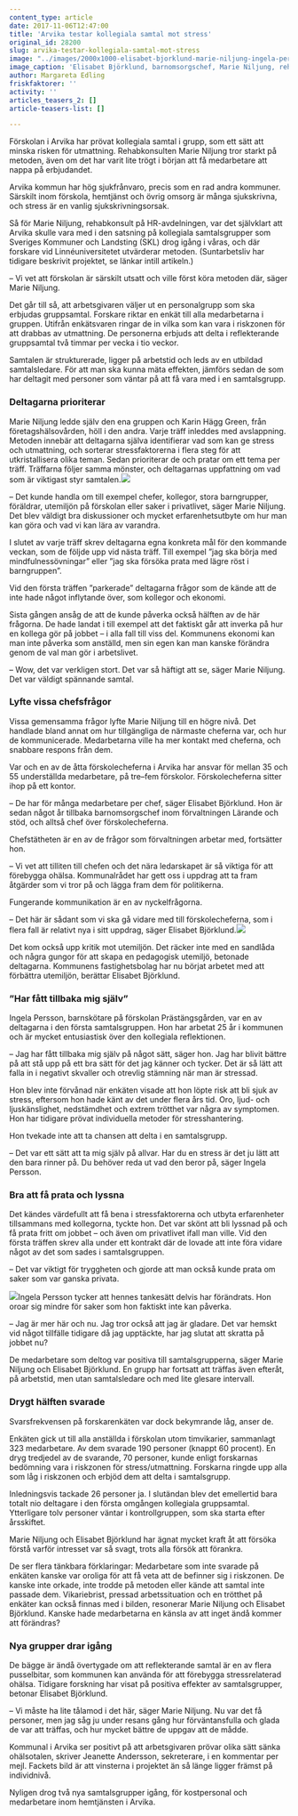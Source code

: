 ```yaml
---
content_type: article
date: 2017-11-06T12:47:00
title: 'Arvika testar kollegiala samtal mot stress'
original_id: 28200
slug: arvika-testar-kollegiala-samtal-mot-stress
image: "../images/2000x1000-elisabet-bjorklund-marie-niljung-ingela-persson-foto-bengt-andersson.jpg"
image_caption: 'Elisabet Björklund, barnomsorgschef, Marie Niljung, rehabkonsult, och Ingela Persson, barnskötare, är positiva till satsningen på reflekterande kollegiala samtal i Arvika.'
author: Margareta Edling
friskfaktorer: ''
activity: ''
articles_teasers_2: []
article-teasers-list: []

---
```


Förskolan i Arvika har prövat kollegiala samtal i grupp, som ett sätt att minska risken för utmattning. Rehabkonsulten Marie Niljung tror starkt på metoden, även om det har varit lite trögt i början att få medarbetare att nappa på erbjudandet.

Arvika kommun har hög sjukfrånvaro, precis som en rad andra kommuner. Särskilt inom förskola, hemtjänst och övrig omsorg är många sjukskrivna, och stress är en vanlig sjukskrivningsorsak.

Så för Marie Niljung, rehabkonsult på HR-avdelningen, var det självklart att Arvika skulle vara med i den satsning på kollegiala samtalsgrupper som Sveriges Kommuner och Landsting (SKL) drog igång i våras, och där forskare vid Linnéuniversitetet utvärderar metoden. (Suntarbetsliv har tidigare beskrivit projektet, se länkar intill artikeln.)

– Vi vet att förskolan är särskilt utsatt och ville först köra metoden där, säger Marie Niljung.

Det går till så, att arbetsgivaren väljer ut en personalgrupp som ska erbjudas gruppsamtal. Forskare riktar en enkät till alla medarbetarna i gruppen. Utifrån enkätsvaren ringar de in vilka som kan vara i riskzonen för att drabbas av utmattning. De personerna erbjuds att delta i reflekterande gruppsamtal två timmar per vecka i tio veckor.

Samtalen är strukturerade, ligger på arbetstid och leds av en utbildad samtalsledare. För att man ska kunna mäta effekten, jämförs sedan de som har deltagit med personer som väntar på att få vara med i en samtalsgrupp.

### Deltagarna prioriterar

Marie Niljung ledde själv den ena gruppen och Karin Hägg Green, från företagshälsovården, höll i den andra. Varje träff inleddes med avslappning. Metoden innebär att deltagarna själva identifierar vad som kan ge stress och utmattning, och sorterar stressfaktorerna i flera steg för att utkristallisera olika teman. Sedan prioriterar de och pratar om ett tema per träff. Träffarna följer samma mönster, och deltagarnas uppfattning om vad som är viktigast styr samtalen.[![](https://www.suntarbetsliv.se/wp-content/uploads/2017/10/200x240-marie-niljung-foto-bengt-andersson.jpg)](https://www.suntarbetsliv.se/wp-content/uploads/2017/10/200x240-marie-niljung-foto-bengt-andersson.jpg)

– Det kunde handla om till exempel chefer, kollegor, stora barngrupper, föräldrar, utemiljön på förskolan eller saker i privatlivet, säger Marie Niljung. Det blev väldigt bra diskussioner och mycket erfarenhetsutbyte om hur man kan göra och vad vi kan lära av varandra.

I slutet av varje träff skrev deltagarna egna konkreta mål för den kommande veckan, som de följde upp vid nästa träff. Till exempel ”jag ska börja med mindfulnessövningar” eller ”jag ska försöka prata med lägre röst i barngruppen”.

Vid den första träffen ”parkerade” deltagarna frågor som de kände att de inte hade något inflytande över, som kollegor och ekonomi.

Sista gången ansåg de att de kunde påverka också hälften av de här frågorna. De hade landat i till exempel att det faktiskt går att inverka på hur en kollega gör på jobbet – i alla fall till viss del. Kommunens ekonomi kan man inte påverka som anställd, men sin egen kan man kanske förändra genom de val man gör i arbetslivet.

– Wow, det var verkligen stort. Det var så häftigt att se, säger Marie Niljung. Det var väldigt spännande samtal.

### Lyfte vissa chefsfrågor

Vissa gemensamma frågor lyfte Marie Niljung till en högre nivå. Det handlade bland annat om hur tillgängliga de närmaste cheferna var, och hur de kommunicerade. Medarbetarna ville ha mer kontakt med cheferna, och snabbare respons från dem.

Var och en av de åtta förskolecheferna i Arvika har ansvar för mellan 35 och 55 underställda medarbetare, på tre–fem förskolor. Förskolecheferna sitter ihop på ett kontor.

– De har för många medarbetare per chef, säger Elisabet Björklund. Hon är sedan något år tillbaka barnomsorgschef inom förvaltningen Lärande och stöd, och alltså chef över förskolecheferna.

Chefstätheten är en av de frågor som förvaltningen arbetar med, fortsätter hon.

– Vi vet att tilliten till chefen och det nära ledarskapet är så viktiga för att förebygga ohälsa. Kommunalrådet har gett oss i uppdrag att ta fram åtgärder som vi tror på och lägga fram dem för politikerna.

Fungerande kommunikation är en av nyckelfrågorna.

– Det här är sådant som vi ska gå vidare med till förskolecheferna, som i flera fall är relativt nya i sitt uppdrag, säger Elisabet Björklund.[![](https://www.suntarbetsliv.se/wp-content/uploads/2017/10/200x240-elisabet-bjorklund-foto-bengt-andersson.jpg)](https://www.suntarbetsliv.se/wp-content/uploads/2017/10/200x240-elisabet-bjorklund-foto-bengt-andersson.jpg)

Det kom också upp kritik mot utemiljön. Det räcker inte med en sandlåda och några gungor för att skapa en pedagogisk utemiljö, betonade deltagarna. Kommunens fastighetsbolag har nu börjat arbetet med att förbättra utemiljön, berättar Elisabet Björklund.

### ”Har fått tillbaka mig själv”

Ingela Persson, barnskötare på förskolan Prästängsgården, var en av deltagarna i den första samtalsgruppen. Hon har arbetat 25 år i kommunen och är mycket entusiastisk över den kollegiala reflektionen.

– Jag har fått tillbaka mig själv på något sätt, säger hon. Jag har blivit bättre på att stå upp på ett bra sätt för det jag känner och tycker. Det är så lätt att falla in i negativt skvaller och otrevlig stämning när man är stressad.

Hon blev inte förvånad när enkäten visade att hon löpte risk att bli sjuk av stress, eftersom hon hade känt av det under flera års tid. Oro, ljud- och ljuskänslighet, nedstämdhet och extrem trötthet var några av symptomen. Hon har tidigare prövat individuella metoder för stresshantering.

Hon tvekade inte att ta chansen att delta i en samtalsgrupp.

– Det var ett sätt att ta mig själv på allvar. Har du en stress är det ju lätt att den bara rinner på. Du behöver reda ut vad den beror på, säger Ingela Persson.

### Bra att få prata och lyssna

Det kändes värdefullt att få bena i stressfaktorerna och utbyta erfarenheter tillsammans med kollegorna, tyckte hon. Det var skönt att bli lyssnad på och få prata fritt om jobbet – och även om privatlivet ifall man ville. Vid den första träffen skrev alla under ett kontrakt där de lovade att inte föra vidare något av det som sades i samtalsgruppen.

– Det var viktigt för tryggheten och gjorde att man också kunde prata om saker som var ganska privata.

[![](https://www.suntarbetsliv.se/wp-content/uploads/2017/10/200x240-ingela-persson-foto-bengt-andersson.jpg)](https://www.suntarbetsliv.se/wp-content/uploads/2017/10/200x240-ingela-persson-foto-bengt-andersson.jpg)Ingela Persson tycker att hennes tankesätt delvis har förändrats. Hon oroar sig mindre för saker som hon faktiskt inte kan påverka.

– Jag är mer här och nu. Jag tror också att jag är gladare. Det var hemskt vid något tillfälle tidigare då jag upptäckte, har jag slutat att skratta på jobbet nu?

De medarbetare som deltog var positiva till samtalsgrupperna, säger Marie Niljung och Elisabet Björklund. En grupp har fortsatt att träffas även efteråt, på arbetstid, men utan samtalsledare och med lite glesare intervall.

### Drygt hälften svarade

Svarsfrekvensen på forskarenkäten var dock bekymrande låg, anser de.

Enkäten gick ut till alla anställda i förskolan utom timvikarier, sammanlagt 323 medarbetare. Av dem svarade 190 personer (knappt 60 procent). En dryg tredjedel av de svarande, 70 personer, kunde enligt forskarnas bedömning vara i riskzonen för stress/utmattning. Forskarna ringde upp alla som låg i riskzonen och erbjöd dem att delta i samtalsgrupp.

Inledningsvis tackade 26 personer ja. I slutändan blev det emellertid bara totalt nio deltagare i den första omgången kollegiala gruppsamtal. Ytterligare tolv personer väntar i kontrollgruppen, som ska starta efter årsskiftet.

Marie Niljung och Elisabet Björklund har ägnat mycket kraft åt att försöka förstå varför intresset var så svagt, trots alla försök att förankra.

De ser flera tänkbara förklaringar: Medarbetare som inte svarade på enkäten kanske var oroliga för att få veta att de befinner sig i riskzonen. De kanske inte orkade, inte trodde på metoden eller kände att samtal inte passade dem. Vikariebrist, pressad arbetssituation och en trötthet på enkäter kan också finnas med i bilden, resonerar Marie Niljung och Elisabet Björklund. Kanske hade medarbetarna en känsla av att inget ändå kommer att förändras?

### Nya grupper drar igång

De bägge är ändå övertygade om att reflekterande samtal är en av flera pusselbitar, som kommunen kan använda för att förebygga stressrelaterad ohälsa. Tidigare forskning har visat på positiva effekter av samtalsgrupper, betonar Elisabet Björklund.

– Vi måste ha lite tålamod i det här, säger Marie Niljung. Nu var det få personer, men jag såg ju under resans gång hur förväntansfulla och glada de var att träffas, och hur mycket bättre de uppgav att de mådde.

Kommunal i Arvika ser positivt på att arbetsgivaren prövar olika sätt sänka ohälsotalen, skriver Jeanette Andersson, sekreterare, i en kommentar per mejl. Fackets bild är att vinsterna i projektet än så länge ligger främst på individnivå.

Nyligen drog två nya samtalsgrupper igång, för kostpersonal och medarbetare inom hemtjänsten i Arvika.

